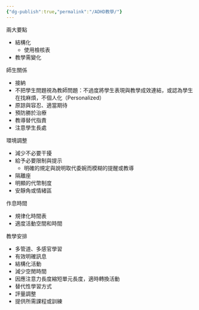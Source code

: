 ```yaml
---
{"dg-publish":true,"permalink":"/ADHD教學/"}
---
```


兩大要點
- 結構化
	- 使用檢核表
- 教學需變化

師生關係
- 接納
- 不把學生問題視為教師問題：不過度將學生表現與教學成效連結，或認為學生在找麻煩，不個人化（Personalized）
- 原諒與容忍、適當期待
- 預防勝於治療
- 教導替代指責
- 注意學生長處

環境調整
- 減少不必要干擾
- 給予必要限制與提示
	- 明確的規定與說明取代委婉而模糊的提醒或教導
- 隔離座
- 明顯的代幣制度
- 安靜角或情緒區

作息時間
- 規律化時間表
- 適度活動空間和時間

教學安排
- 多管道、多感官學習
- 有效明確訊息
- 結構化活動
- 減少空閒時間
- 因應注意力長度縮短單元長度，適時轉換活動
- 替代性學習方式
- 評量調整
- 提供所需課程或訓練